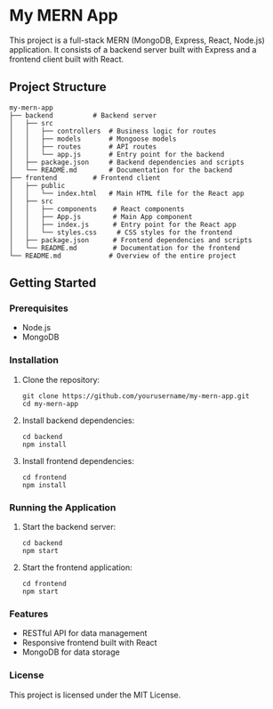 # My MERN App

This project is a full-stack MERN (MongoDB, Express, React, Node.js) application. It consists of a backend server built with Express and a frontend client built with React.

## Project Structure

```
my-mern-app
├── backend          # Backend server
│   ├── src
│   │   ├── controllers  # Business logic for routes
│   │   ├── models       # Mongoose models
│   │   ├── routes       # API routes
│   │   └── app.js       # Entry point for the backend
│   ├── package.json     # Backend dependencies and scripts
│   └── README.md        # Documentation for the backend
├── frontend         # Frontend client
│   ├── public
│   │   └── index.html   # Main HTML file for the React app
│   ├── src
│   │   ├── components    # React components
│   │   ├── App.js        # Main App component
│   │   ├── index.js      # Entry point for the React app
│   │   └── styles.css     # CSS styles for the frontend
│   ├── package.json      # Frontend dependencies and scripts
│   └── README.md         # Documentation for the frontend
└── README.md            # Overview of the entire project
```

## Getting Started

### Prerequisites

- Node.js
- MongoDB

### Installation

1. Clone the repository:
   ```
   git clone https://github.com/yourusername/my-mern-app.git
   cd my-mern-app
   ```

2. Install backend dependencies:
   ```
   cd backend
   npm install
   ```

3. Install frontend dependencies:
   ```
   cd frontend
   npm install
   ```

### Running the Application

1. Start the backend server:
   ```
   cd backend
   npm start
   ```

2. Start the frontend application:
   ```
   cd frontend
   npm start
   ```

### Features

- RESTful API for data management
- Responsive frontend built with React
- MongoDB for data storage

### License

This project is licensed under the MIT License.